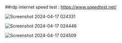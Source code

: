##rdp internet speed test : https://www.speedtest.net/

![Screenshot 2024-04-17 024331](https://github.com/deemalvidarshana/rdp/assets/155978063/e0a5c800-d783-4eb0-8d8a-031e578bf439)

![Screenshot 2024-04-17 024446](https://github.com/deemalvidarshana/rdp/assets/155978063/9eba8ab0-29e1-4bd6-ae36-2ca41f2e8502)

![Screenshot 2024-04-17 024509](https://github.com/deemalvidarshana/rdp/assets/155978063/c9b44e21-50de-4f97-9dfd-3acca7f36817)
